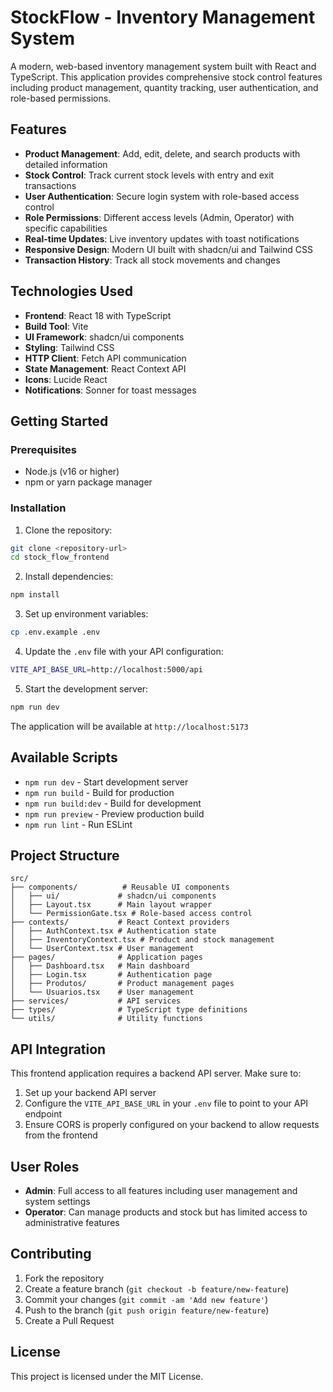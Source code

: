 # StockFlow - Inventory Management System

A modern, web-based inventory management system built with React and TypeScript. This application provides comprehensive stock control features including product management, quantity tracking, user authentication, and role-based permissions.

## Features

- **Product Management**: Add, edit, delete, and search products with detailed information
- **Stock Control**: Track current stock levels with entry and exit transactions
- **User Authentication**: Secure login system with role-based access control
- **Role Permissions**: Different access levels (Admin, Operator) with specific capabilities
- **Real-time Updates**: Live inventory updates with toast notifications
- **Responsive Design**: Modern UI built with shadcn/ui and Tailwind CSS
- **Transaction History**: Track all stock movements and changes

## Technologies Used

- **Frontend**: React 18 with TypeScript
- **Build Tool**: Vite
- **UI Framework**: shadcn/ui components
- **Styling**: Tailwind CSS
- **HTTP Client**: Fetch API communication
- **State Management**: React Context API
- **Icons**: Lucide React
- **Notifications**: Sonner for toast messages

## Getting Started

### Prerequisites

- Node.js (v16 or higher)
- npm or yarn package manager

### Installation

1. Clone the repository:
```bash
git clone <repository-url>
cd stock_flow_frontend
```

2. Install dependencies:
```bash
npm install
```

3. Set up environment variables:
```bash
cp .env.example .env
```

4. Update the `.env` file with your API configuration:
```bash
VITE_API_BASE_URL=http://localhost:5000/api
```

5. Start the development server:
```bash
npm run dev
```

The application will be available at `http://localhost:5173`

## Available Scripts

- `npm run dev` - Start development server
- `npm run build` - Build for production
- `npm run build:dev` - Build for development
- `npm run preview` - Preview production build
- `npm run lint` - Run ESLint

## Project Structure

```
src/
├── components/          # Reusable UI components
│   ├── ui/             # shadcn/ui components
│   ├── Layout.tsx      # Main layout wrapper
│   └── PermissionGate.tsx # Role-based access control
├── contexts/           # React Context providers
│   ├── AuthContext.tsx # Authentication state
│   ├── InventoryContext.tsx # Product and stock management
│   └── UserContext.tsx # User management
├── pages/              # Application pages
│   ├── Dashboard.tsx   # Main dashboard
│   ├── Login.tsx       # Authentication page
│   ├── Produtos/       # Product management pages
│   └── Usuarios.tsx    # User management
├── services/           # API services
├── types/              # TypeScript type definitions
└── utils/              # Utility functions
```

## API Integration

This frontend application requires a backend API server. Make sure to:

1. Set up your backend API server
2. Configure the `VITE_API_BASE_URL` in your `.env` file to point to your API endpoint
3. Ensure CORS is properly configured on your backend to allow requests from the frontend

## User Roles

- **Admin**: Full access to all features including user management and system settings
- **Operator**: Can manage products and stock but has limited access to administrative features

## Contributing

1. Fork the repository
2. Create a feature branch (`git checkout -b feature/new-feature`)
3. Commit your changes (`git commit -am 'Add new feature'`)
4. Push to the branch (`git push origin feature/new-feature`)
5. Create a Pull Request

## License

This project is licensed under the MIT License.
